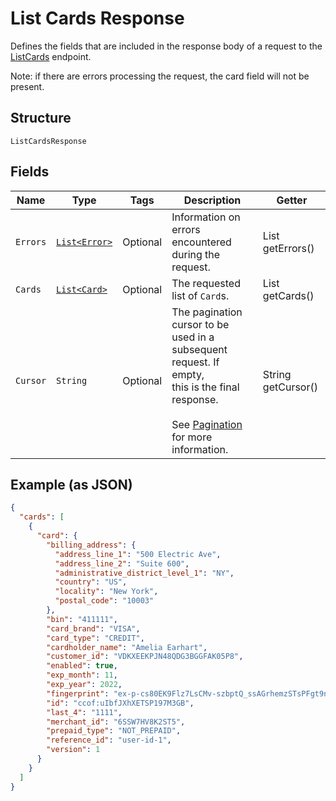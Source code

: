 
# List Cards Response

Defines the fields that are included in the response body of
a request to the [ListCards](/doc/api/cards.md#list-cards) endpoint.

Note: if there are errors processing the request, the card field will not be
present.

## Structure

`ListCardsResponse`

## Fields

| Name | Type | Tags | Description | Getter |
|  --- | --- | --- | --- | --- |
| `Errors` | [`List<Error>`](/doc/models/error.md) | Optional | Information on errors encountered during the request. | List<Error> getErrors() |
| `Cards` | [`List<Card>`](/doc/models/card.md) | Optional | The requested list of `Card`s. | List<Card> getCards() |
| `Cursor` | `String` | Optional | The pagination cursor to be used in a subsequent request. If empty,<br>this is the final response.<br><br>See [Pagination](https://developer.squareup.com/docs/basics/api101/pagination) for more information. | String getCursor() |

## Example (as JSON)

```json
{
  "cards": [
    {
      "card": {
        "billing_address": {
          "address_line_1": "500 Electric Ave",
          "address_line_2": "Suite 600",
          "administrative_district_level_1": "NY",
          "country": "US",
          "locality": "New York",
          "postal_code": "10003"
        },
        "bin": "411111",
        "card_brand": "VISA",
        "card_type": "CREDIT",
        "cardholder_name": "Amelia Earhart",
        "customer_id": "VDKXEEKPJN48QDG3BGGFAK05P8",
        "enabled": true,
        "exp_month": 11,
        "exp_year": 2022,
        "fingerprint": "ex-p-cs80EK9Flz7LsCMv-szbptQ_ssAGrhemzSTsPFgt9nzyE6t7okiLIQc-qw_quqKX4Q",
        "id": "ccof:uIbfJXhXETSP197M3GB",
        "last_4": "1111",
        "merchant_id": "6SSW7HV8K2ST5",
        "prepaid_type": "NOT_PREPAID",
        "reference_id": "user-id-1",
        "version": 1
      }
    }
  ]
}
```

